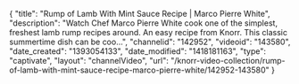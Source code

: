 {
    "title": "Rump of Lamb With Mint Sauce Recipe | Marco Pierre White",
    "description": "Watch Chef Marco Pierre White cook one of the simplest, freshest lamb rump recipes around. An easy recipe from Knorr. This classic summertime dish can be coo...",
    "channelid": "142952",
    "videoid": "143580",
    "date_created": "1393054133",
    "date_modified": "1418181163",
    "type": "captivate",
    "layout": "channelVideo",
    "url": "\/knorr-video-collection\/rump-of-lamb-with-mint-sauce-recipe-marco-pierre-white\/142952-143580"
}
